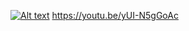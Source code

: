 [![Alt text](https://img.youtube.com/vi/yUI-N5gGoAc/0.jpg)](https://www.youtube.com/watch?v=/yUI-N5gGoAc)
https://youtu.be/yUI-N5gGoAc
